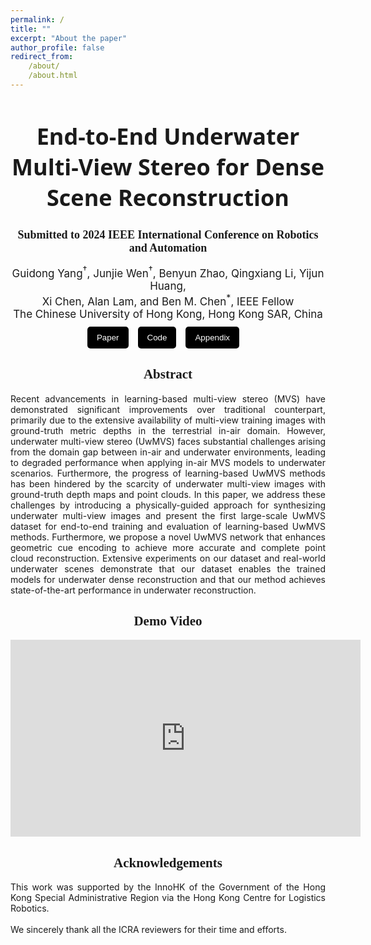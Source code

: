 ```yaml
---
permalink: /
title: ""
excerpt: "About the paper"
author_profile: false
redirect_from:
    /about/
    /about.html
---
```


<h1 style="text-align: center; font-size: 36px; font-family: 'system-ui';">End-to-End Underwater Multi-View Stereo for Dense Scene Reconstruction</h1>
<h2  style="text-align: center; font-size: 18px; font-family: 'Sama Devanagari';">
    Submitted to 2024 IEEE International Conference on Robotics and Automation
</h2>
<div style=" text-align: center; font-size: 17px;">
Guidong Yang<sup>†</sup>, Junjie Wen<sup>†</sup>, Benyun Zhao, Qingxiang Li, Yijun Huang, <br> Xi Chen, Alan Lam, and Ben M. Chen<sup>*</sup>, IEEE Fellow
</div>
<div  style="text-align: center; font-size: 17px;" >
The Chinese University of Hong Kong, Hong Kong SAR, China

</div>
<div style="display: flex; flex-direction: row; margin: 10px auto; justify-content: center"> 

<button style="background-color: #000000; color: white;margin-right: 15px; padding: 10px 15px;border: none; border-radius: 5px;">
<a href="files/End-to-End Underwater Multi-View Stereo for Dense Scene Reconstruction.pdf" style="color: white; text-decoration: none;">Paper</a>
</button>

<button style="background-color: #000000; color: white;margin-right: 15px; padding: 10px 15px; border: none; border-radius: 5px;">
<a href="https://github.com/YANG-SOBER/UwMVS" style="color: white; text-decoration: none;">Code</a>
</button>

<button style="background-color: #000000; color: white;margin-right: 15px; padding: 10px 15px; border: none; border-radius: 5px;">
<a href="files/Appendix_End-to-End Underwater Multi-View Stereo for Dense Scene Reconstruction.pdf" style="color: white; text-decoration: none;">Appendix</a>
</button>

</div>

<div style="text-align: center; font-family: 'American Typewriter'; font-weight: 400; "> 
<h2>Abstract</h2>
</div>
<div style="text-align: justify; text-justify:inter-ideograph;">

Recent advancements in learning-based multi-view stereo (MVS) have demonstrated significant improvements over traditional counterpart, primarily due to the extensive availability of multi-view training images with ground-truth metric depths in the terrestrial in-air domain. However, underwater multi-view stereo (UwMVS) faces substantial challenges arising from the domain gap between in-air and underwater environments, leading to degraded performance when applying in-air MVS models to underwater scenarios. Furthermore, the progress of learning-based UwMVS methods has been hindered by the scarcity of underwater multi-view images with ground-truth depth maps and point clouds. In this paper, we address these challenges by introducing a physically-guided approach for synthesizing underwater multi-view images and present the first large-scale UwMVS dataset for end-to-end training and evaluation of learning-based UwMVS methods. Furthermore, we propose a novel UwMVS network that enhances geometric cue encoding to achieve more accurate and complete point cloud reconstruction. Extensive experiments on our dataset and real-world underwater scenes demonstrate that our dataset enables the trained models for underwater dense reconstruction and that our method achieves state-of-the-art performance in underwater reconstruction.

</div>

<div style="text-align: center; font-family: 'American Typewriter'; font-weight: 400; "> 
<h2>Demo Video</h2>
</div>

<div style="text-align: center;">
    <iframe width="560" height="315" src="https://www.youtube.com/embed/BP-HDq-7O5k" frameborder="0" allow="autoplay; encrypted-media" allowfullscreen></iframe>
</div>

<div style="text-align: center; font-family: 'American Typewriter'; font-weight: 400; "> 
<h2>Acknowledgements</h2>
</div>

<div style="text-align: justify">This work was supported by the InnoHK of the Government of the Hong Kong Special Administrative Region via the Hong Kong Centre for Logistics Robotics.
<br> <br>
We sincerely thank all the ICRA reviewers for their time and efforts.
</div>
